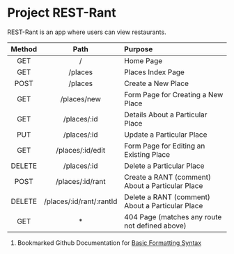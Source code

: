 # Project REST-Rant

REST-Rant is an app where users can view restaurants.

| Method | Path | Purpose |
| :---: | :---: | :--- |
| GET | / | Home Page |
| GET | /places | Places Index Page |
| POST | /places | Create a New Place |
| GET | /places/new | Form Page for Creating a New Place |
| GET | /places/:id | Details About a Particular Place |
| PUT | /places/:id | Update a Particular Place |
| GET | /places/:id/edit | Form Page for Editing an Existing Place |
| DELETE | /places/:id | Delete a Particular Place |
| POST | /places/:id/rant | Create a RANT (comment) About a Particular Place |
| DELETE | /places/:id/rant/:rantId | Delete a RANT (comment) About a Particular Place |
| GET | * | 404 Page (matches any route not defined above) | 


1. Bookmarked Github Documentation for [Basic Formatting Syntax](https://docs.github.com/en/github/writing-on-github/getting-started-with-writing-and-formatting-on-github/basic-writing-and-formatting-syntax)